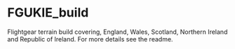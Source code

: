 # FGUKIE_build
Flightgear terrain build covering, England, Wales, Scotland, Northern Ireland and Republic of Ireland. For more details see the readme. 
